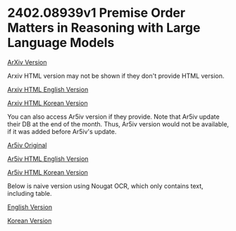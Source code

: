 # 2402.08939v1 Premise Order Matters in Reasoning with Large Language Models

[ArXiv Version](https://arxiv.org/abs/2402.08939v1)

Arxiv HTML version may not be shown if they don't provide HTML version.

[Arxiv HTML English Version](https://raw.githack.com/kh-kim/arxiv-translator/master/papers/2402.08939v1/paper.raw.en.html)

[Arxiv HTML Korean Version](https://raw.githack.com/kh-kim/arxiv-translator/master/papers/2402.08939v1/paper.raw.ko.html)

You can also access Ar5iv version if they provide.
Note that Ar5iv update their DB at the end of the month.
Thus, Ar5iv version would not be available, if it was added before Ar5iv's update.

[Ar5iv Original](https://ar5iv.org/abs/2402.08939v1)

[Ar5iv HTML English Version](https://raw.githack.com/kh-kim/arxiv-translator/master/papers/2402.08939v1/paper.ar5iv.en.html)

[Ar5iv HTML Korean Version](https://raw.githack.com/kh-kim/arxiv-translator/master/papers/2402.08939v1/paper.ar5iv.ko.html)

Below is naive version using Nougat OCR, which only contains text, including table.

[English Version](https://raw.githack.com/kh-kim/arxiv-translator/master/papers/2402.08939v1/paper.en.html)

[Korean Version](https://raw.githack.com/kh-kim/arxiv-translator/master/papers/2402.08939v1/paper.ko.html)